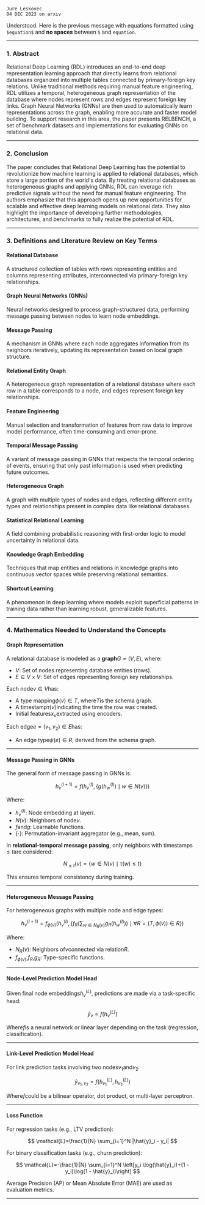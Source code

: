 	Jure Leskovec
	04 DEC 2023 on arxiv

Understood. Here is the previous message with equations formatted using `$equation$` and **no spaces** between `$` and `equation`. 

---

### **1. Abstract**

Relational Deep Learning (RDL) introduces an end-to-end deep representation learning approach that directly learns from relational databases organized into multiple tables connected by primary-foreign key relations. Unlike traditional methods requiring manual feature engineering, RDL utilizes a temporal, heterogeneous graph representation of the database where nodes represent rows and edges represent foreign key links. Graph Neural Networks (GNNs) are then used to automatically learn representations across the graph, enabling more accurate and faster model building. To support research in this area, the paper presents RELBENCH, a set of benchmark datasets and implementations for evaluating GNNs on relational data.

---

### **2. Conclusion**

The paper concludes that Relational Deep Learning has the potential to revolutionize how machine learning is applied to relational databases, which store a large portion of the world's data. By treating relational databases as heterogeneous graphs and applying GNNs, RDL can leverage rich predictive signals without the need for manual feature engineering. The authors emphasize that this approach opens up new opportunities for scalable and effective deep learning models on relational data. They also highlight the importance of developing further methodologies, architectures, and benchmarks to fully realize the potential of RDL.

---

### **3. Definitions and Literature Review on Key Terms**

#### **Relational Database**
A structured collection of tables with rows representing entities and columns representing attributes, interconnected via primary-foreign key relationships.

#### **Graph Neural Networks (GNNs)**
Neural networks designed to process graph-structured data, performing message passing between nodes to learn node embeddings.

#### **Message Passing**
A mechanism in GNNs where each node aggregates information from its neighbors iteratively, updating its representation based on local graph structure.

#### **Relational Entity Graph**
A heterogeneous graph representation of a relational database where each row in a table corresponds to a node, and edges represent foreign key relationships.

#### **Feature Engineering**
Manual selection and transformation of features from raw data to improve model performance, often time-consuming and error-prone.

#### **Temporal Message Passing**
A variant of message passing in GNNs that respects the temporal ordering of events, ensuring that only past information is used when predicting future outcomes.

#### **Heterogeneous Graph**
A graph with multiple types of nodes and edges, reflecting different entity types and relationships present in complex data like relational databases.

#### **Statistical Relational Learning**
A field combining probabilistic reasoning with first-order logic to model uncertainty in relational data.

#### **Knowledge Graph Embedding**
Techniques that map entities and relations in knowledge graphs into continuous vector spaces while preserving relational semantics.

#### **Shortcut Learning**
A phenomenon in deep learning where models exploit superficial patterns in training data rather than learning robust, generalizable features.

---

### **4. Mathematics Needed to Understand the Concepts**

#### **Graph Representation**
A relational database is modeled as a **graph**$G=(V,E)$, where:
- $V$: Set of nodes representing database entities (rows).
- $E \subseteq V \times V$: Set of edges representing foreign key relationships.

Each node$v \in V$has:
- A type mapping$\phi(v) \in T$, where$T$is the schema graph.
- A timestamp$\tau(v)$indicating the time the row was created.
- Initial features$x_v$extracted using encoders.

Each edge$e = (v_1, v_2) \in E$has:
- An edge type$\psi(e) \in R$, derived from the schema graph.

---

#### **Message Passing in GNNs**

The general form of message passing in GNNs is:

$$
h_v^{(l+1)}=f\left(h_v^{(l)},\left\{g(h_w^{(l)})\mid w \in N(v)\right\}\right)
$$

Where:
- $h_v^{(l)}$: Node embedding at layer$l$.
- $N(v)$: Neighbors of node$v$.
- $f$and$g$: Learnable functions.
- $\{\cdot\}$: Permutation-invariant aggregator (e.g., mean, sum).

In **relational-temporal message passing**, only neighbors with timestamps$\leq t$are considered:

$$
N_{\leq t}(v)=\{w \in N(v)\mid \tau(w) \leq t\}
$$

This ensures temporal consistency during training.

---

#### **Heterogeneous Message Passing**

For heterogeneous graphs with multiple node and edge types:

$$
h_v^{(l+1)}=f_{\phi(v)}\left(h_v^{(l)},\left\{f_R\left(\sum_{w \in N_R(v)} g_R(h_w^{(l)})\right)\mid \forall R=(T,\phi(v))\in R\right\}\right)
$$

Where:
- $N_R(v)$: Neighbors of$v$connected via relation$R$.
- $f_{\phi(v)}$,$f_R$,$g_R$: Type-specific functions.

---

#### **Node-Level Prediction Model Head**

Given final node embeddings$h_v^{(L)}$, predictions are made via a task-specific head:

$$
\hat{y}_v=f(h_v^{(L)})
$$

Where$f$is a neural network or linear layer depending on the task (regression, classification).

---

#### **Link-Level Prediction Model Head**

For link prediction tasks involving two nodes$v_1$and$v_2$:

$$
\hat{y}_{v_1,v_2}=f(h_{v_1}^{(L)}, h_{v_2}^{(L)})
$$

Where$f$could be a bilinear operator, dot product, or multi-layer perceptron.

---

#### **Loss Function**

For regression tasks (e.g., LTV prediction):

$$
\mathcal{L}=\frac{1}{N} \sum_{i=1}^N |\hat{y}_i - y_i|
$$

For binary classification tasks (e.g., churn prediction):

$$
\mathcal{L}=-\frac{1}{N} \sum_{i=1}^N \left[y_i \log(\hat{y}_i)+(1 - y_i)\log(1 - \hat{y}_i)\right]
$$

Average Precision (AP) or Mean Absolute Error (MAE) are used as evaluation metrics.

---

